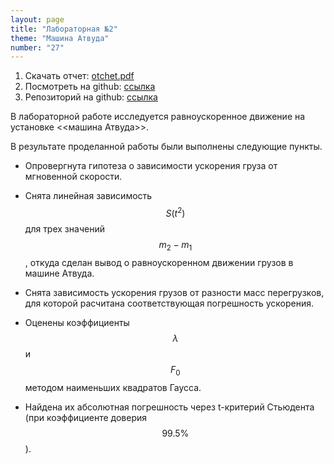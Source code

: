 ```yaml
---
layout: page
title: "Лабораторная №2"
theme: "Машина Атвуда"
number: "27"
---
```


1. Скачать отчет: [otchet.pdf](https://github.com/FedorSarafanov/lab/raw/master/%D0%9B%D0%B0%D0%B1%D0%BE%D1%80%D0%B0%D1%82%D0%BE%D1%80%D0%BD%D0%B0%D1%8F_2/otchet_2.pdf)
1. Посмотреть на github: [ссылка](https://github.com/FedorSarafanov/lab/blob/master/%D0%9B%D0%B0%D0%B1%D0%BE%D1%80%D0%B0%D1%82%D0%BE%D1%80%D0%BD%D0%B0%D1%8F_2/otchet_2.pdf)
1. Репозиторий на github: [ссылка](https://github.com/FedorSarafanov/lab/tree/master/%D0%9B%D0%B0%D0%B1%D0%BE%D1%80%D0%B0%D1%82%D0%BE%D1%80%D0%BD%D0%B0%D1%8F_2)

В лабораторной работе исследуется равноускоренное движение на установке <<машина Атвуда>>.

<!--ed-->
В результате проделанной работы были выполнены следующие пункты.

- Опровергнута гипотеза о зависимости ускорения груза от мгновенной скорости.

- Снята линейная зависимость $$S(t^2)$$ для трех значений $$m_2-m_1$$, откуда сделан вывод о равноускоренном движении грузов в машине Атвуда.

- Снята зависимость ускорения грузов от разности масс перегрузков,
для которой расчитана соответствующая погрешность ускорения.

- Оценены коэффициенты $$\lambda$$  и $$F_0$$ методом наименьших квадратов Гаусса.

- Найдена их абсолютная погрешность через t-критерий Стьюдента (при коэффициенте доверия $$99.5\%$$).

